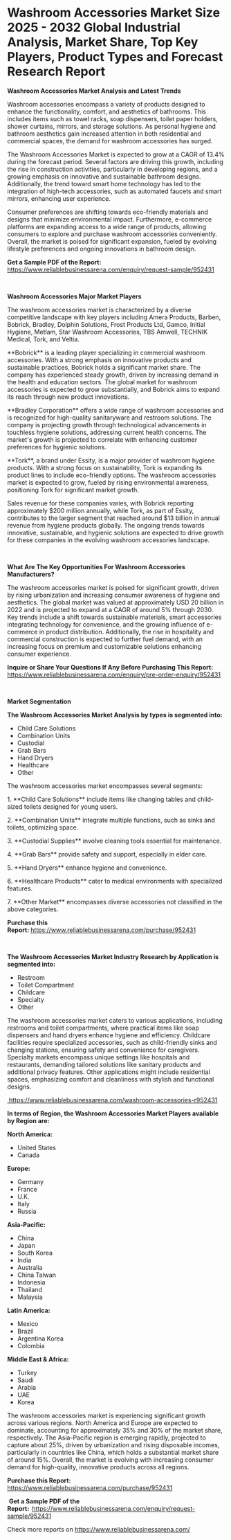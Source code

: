 <p><h1>Washroom Accessories Market Size 2025 - 2032 Global Industrial Analysis, Market Share, Top Key Players, Product Types and Forecast Research Report</h1></p><p><strong>Washroom Accessories Market Analysis and Latest Trends</strong></p>
<p><p>Washroom accessories encompass a variety of products designed to enhance the functionality, comfort, and aesthetics of bathrooms. This includes items such as towel racks, soap dispensers, toilet paper holders, shower curtains, mirrors, and storage solutions. As personal hygiene and bathroom aesthetics gain increased attention in both residential and commercial spaces, the demand for washroom accessories has surged.</p><p>The Washroom Accessories Market is expected to grow at a CAGR of 13.4% during the forecast period. Several factors are driving this growth, including the rise in construction activities, particularly in developing regions, and a growing emphasis on innovative and sustainable bathroom designs. Additionally, the trend toward smart home technology has led to the integration of high-tech accessories, such as automated faucets and smart mirrors, enhancing user experience. </p><p>Consumer preferences are shifting towards eco-friendly materials and designs that minimize environmental impact. Furthermore, e-commerce platforms are expanding access to a wide range of products, allowing consumers to explore and purchase washroom accessories conveniently. Overall, the market is poised for significant expansion, fueled by evolving lifestyle preferences and ongoing innovations in bathroom design.</p></p>
<p><strong>Get a Sample PDF of the Report:&nbsp;</strong> <a href="https://www.reliablebusinessarena.com/enquiry/request-sample/952431?utm_campaign=2800&utm_medium=2&utm_source=Github&utm_content=ia&utm_term=06032025&utm_id=washroom-accessories">https://www.reliablebusinessarena.com/enquiry/request-sample/952431</a></p>
<p>&nbsp;</p>
<p><strong>Washroom Accessories Major Market Players</strong></p>
<p><p>The washroom accessories market is characterized by a diverse competitive landscape with key players including Amera Products, Barben, Bobrick, Bradley, Dolphin Solutions, Frost Products Ltd, Gamco, Initial Hygiene, Metlam, Star Washroom Accessories, TBS Amwell, TECHNIK Medical, Tork, and Veltia.</p><p>**Bobrick** is a leading player specializing in commercial washroom accessories. With a strong emphasis on innovative products and sustainable practices, Bobrick holds a significant market share. The company has experienced steady growth, driven by increasing demand in the health and education sectors. The global market for washroom accessories is expected to grow substantially, and Bobrick aims to expand its reach through new product innovations.</p><p>**Bradley Corporation** offers a wide range of washroom accessories and is recognized for high-quality sanitaryware and restroom solutions. The company is projecting growth through technological advancements in touchless hygiene solutions, addressing current health concerns. The market's growth is projected to correlate with enhancing customer preferences for hygienic solutions.</p><p>**Tork**, a brand under Essity, is a major provider of washroom hygiene products. With a strong focus on sustainability, Tork is expanding its product lines to include eco-friendly options. The washroom accessories market is expected to grow, fueled by rising environmental awareness, positioning Tork for significant market growth.</p><p>Sales revenue for these companies varies, with Bobrick reporting approximately $200 million annually, while Tork, as part of Essity, contributes to the larger segment that reached around $13 billion in annual revenue from hygiene products globally. The ongoing trends towards innovative, sustainable, and hygienic solutions are expected to drive growth for these companies in the evolving washroom accessories landscape.</p></p>
<p>&nbsp;</p>
<p><strong>What Are The Key Opportunities For Washroom Accessories Manufacturers?</strong></p>
<p><p>The washroom accessories market is poised for significant growth, driven by rising urbanization and increasing consumer awareness of hygiene and aesthetics. The global market was valued at approximately USD 20 billion in 2022 and is projected to expand at a CAGR of around 5% through 2030. Key trends include a shift towards sustainable materials, smart accessories integrating technology for convenience, and the growing influence of e-commerce in product distribution. Additionally, the rise in hospitality and commercial construction is expected to further fuel demand, with an increasing focus on premium and customizable solutions enhancing consumer experience.</p></p>
<p><strong>Inquire or Share Your Questions If Any Before Purchasing This Report:</strong> <a href="https://www.reliablebusinessarena.com/enquiry/pre-order-enquiry/952431?utm_campaign=2800&utm_medium=2&utm_source=Github&utm_content=ia&utm_term=06032025&utm_id=washroom-accessories">https://www.reliablebusinessarena.com/enquiry/pre-order-enquiry/952431</a></p>
<p>&nbsp;</p>
<p><strong>Market Segmentation</strong></p>
<p><strong>The Washroom Accessories Market Analysis by types is segmented into:</strong></p>
<p><ul><li>Child Care Solutions</li><li>Combination Units</li><li>Custodial</li><li>Grab Bars</li><li>Hand Dryers</li><li>Healthcare</li><li>Other</li></ul></p>
<p><p>The washroom accessories market encompasses several segments: </p><p>1. **Child Care Solutions** include items like changing tables and child-sized toilets designed for young users.</p><p>2. **Combination Units** integrate multiple functions, such as sinks and toilets, optimizing space.</p><p>3. **Custodial Supplies** involve cleaning tools essential for maintenance.</p><p>4. **Grab Bars** provide safety and support, especially in elder care.</p><p>5. **Hand Dryers** enhance hygiene and convenience.</p><p>6. **Healthcare Products** cater to medical environments with specialized features. </p><p>7. **Other Market** encompasses diverse accessories not classified in the above categories.</p></p>
<p><strong>Purchase this Report:&nbsp;</strong><a href="https://www.reliablebusinessarena.com/purchase/952431?utm_campaign=2800&utm_medium=2&utm_source=Github&utm_content=ia&utm_term=06032025&utm_id=washroom-accessories">https://www.reliablebusinessarena.com/purchase/952431</a></p>
<p>&nbsp;</p>
<p><strong>The Washroom Accessories Market Industry Research by Application is segmented into:</strong></p>
<p><ul><li>Restroom</li><li>Toilet Compartment</li><li>Childcare</li><li>Specialty</li><li>Other</li></ul></p>
<p><p>The washroom accessories market caters to various applications, including restrooms and toilet compartments, where practical items like soap dispensers and hand dryers enhance hygiene and efficiency. Childcare facilities require specialized accessories, such as child-friendly sinks and changing stations, ensuring safety and convenience for caregivers. Specialty markets encompass unique settings like hospitals and restaurants, demanding tailored solutions like sanitary products and additional privacy features. Other applications might include residential spaces, emphasizing comfort and cleanliness with stylish and functional designs.</p></p>
<p><a href="https://www.reliablebusinessarena.com/washroom-accessories-r952431?utm_campaign=2800&utm_medium=2&utm_source=Github&utm_content=ia&utm_term=06032025&utm_id=washroom-accessories">&nbsp;https://www.reliablebusinessarena.com/washroom-accessories-r952431</a></p>
<p><strong>In terms of Region, the Washroom Accessories Market Players available by Region are:</strong></p>
<p>
    <p> <strong> North America: </strong>
        <ul>
            <li>United States</li>
            <li>Canada</li>
        </ul>
        </p> 
    <p> <strong> Europe: </strong>
        <ul>
            <li>Germany</li>
            <li>France</li>
            <li>U.K.</li>
            <li>Italy</li>
            <li>Russia</li>
        </ul>
        </p> 
    <p> <strong> Asia-Pacific: </strong>
        <ul>
            <li>China</li>
            <li>Japan</li>
            <li>South Korea</li>
            <li>India</li>
            <li>Australia</li>
            <li>China Taiwan</li>
            <li>Indonesia</li>
            <li>Thailand</li>
            <li>Malaysia</li>
        </ul>
        </p> 
    <p> <strong> Latin America: </strong>
        <ul>
            <li>Mexico</li>
            <li>Brazil</li>
            <li>Argentina Korea</li>
            <li>Colombia</li>
        </ul>
        </p> 
    <p> <strong> Middle East & Africa: </strong>
        <ul>
            <li>Turkey</li>
            <li>Saudi</li>
            <li>Arabia</li>
            <li>UAE</li>
            <li>Korea</li>
        </ul>
    </p>
    </p>
<p><p>The washroom accessories market is experiencing significant growth across various regions. North America and Europe are expected to dominate, accounting for approximately 35% and 30% of the market share, respectively. The Asia-Pacific region is emerging rapidly, projected to capture about 25%, driven by urbanization and rising disposable incomes, particularly in countries like China, which holds a substantial market share of around 15%. Overall, the market is evolving with increasing consumer demand for high-quality, innovative products across all regions.</p></p>
<p><strong>Purchase this Report: </strong><a href="https://www.reliablebusinessarena.com/purchase/952431?utm_campaign=2800&utm_medium=2&utm_source=Github&utm_content=ia&utm_term=06032025&utm_id=washroom-accessories">https://www.reliablebusinessarena.com/purchase/952431</a></p>
<p>&nbsp;<strong>Get a Sample PDF of the Report:&nbsp;&nbsp;</strong><a href="https://www.reliablebusinessarena.com/enquiry/request-sample/952431?utm_campaign=2800&utm_medium=2&utm_source=Github&utm_content=ia&utm_term=06032025&utm_id=washroom-accessories">https://www.reliablebusinessarena.com/enquiry/request-sample/952431</a></p>
<p><strong></strong></p>
<p>Check more reports on <a href="https://www.reliablebusinessarena.com/?utm_campaign=2800&utm_medium=2&utm_source=Github&utm_content=ia&utm_term=06032025&utm_id=washroom-accessories">https://www.reliablebusinessarena.com/</a></p>